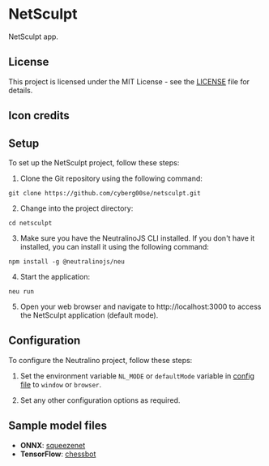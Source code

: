 # NetSculpt

NetSculpt app.

## License

This project is licensed under the MIT License - see the [LICENSE](LICENSE) file for details.

## Icon credits

## Setup

To set up the NetSculpt project, follow these steps:

1. Clone the Git repository using the following command:
```
git clone https://github.com/cyberg00se/netsculpt.git
```

2. Change into the project directory:
```
cd netsculpt
```
3. Make sure you have the NeutralinoJS CLI installed. If you don't have it installed, you can install it using the following command:
```
npm install -g @neutralinojs/neu
```

4. Start the application:
```
neu run
```
5. Open your web browser and navigate to http://localhost:3000 to access the NetSculpt application (default mode).

## Configuration

To configure the Neutralino project, follow these steps:

1. Set the environment variable `NL_MODE` or `defaultMode` variable in [config file](neutralino.config.js) to `window` or `browser`.

2. Set any other configuration options as required.

## Sample model files

* **ONNX**: [squeezenet](https://media.githubusercontent.com/media/onnx/models/main/vision/classification/squeezenet/model/squeezenet1.0-3.onnx)
* **TensorFlow**: [chessbot](https://raw.githubusercontent.com/srom/chessbot/master/model/chessbot.pb)

